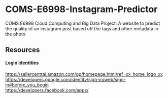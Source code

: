# COMS-E6998-Instagram-Predictor
COMS E6998 Cloud Computing and Big Data Project: A website to predict the quality of an instagram post based off the tags and other metadata in the photo


## Resources
#### Login Identities
https://sellercentral.amazon.com/gp/homepage.html/ref=xx_home_logo_xx </br>
https://developers.google.com/identity/sign-in/web/sign-in#before_you_begin </br>
https://developers.facebook.com/apps/ </br>

